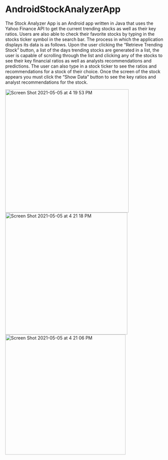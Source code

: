 # AndroidStockAnalyzerApp
The Stock Analyzer App is an Android app written in Java that uses the Yahoo Finance API to get the current trending stocks as well as their key ratios. Users are also able to check their favorite stocks by typing in the stocks ticker symbol in the search bar. The process in which the application displays its data is as follows. Upon the user clicking the “Retrieve Trending Stock” button, a list of the days trending stocks are generated in a list, the user is capable of scrolling through the list and clicking any of the stocks to see their key financial ratios as well as analysts recommendations and predictions. The user can also type in a stock ticker to see the ratios and recommendations for a stock of their choice. Once the screen of the stock appears you must click the “Show Data” button to see the key ratios and analyst recommendations for the stock.

<img width="391" alt="Screen Shot 2021-05-05 at 4 19 53 PM" src="https://user-images.githubusercontent.com/47820121/117206309-b233d700-adc0-11eb-8774-8fd061a525e2.png">
<img width="387" alt="Screen Shot 2021-05-05 at 4 21 18 PM" src="https://user-images.githubusercontent.com/47820121/117206277-a6e0ab80-adc0-11eb-947d-dcf3bc9f5fc6.png">
<img width="381" alt="Screen Shot 2021-05-05 at 4 21 06 PM" src="https://user-images.githubusercontent.com/47820121/117206352-c081f300-adc0-11eb-88dc-44b030d3e8ec.png">

